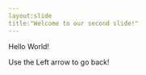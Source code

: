 ```yaml
---
layout:slide
title:"Welcome to our second slide!"
---
```

Hello World!

Use the Left arrow to go back!
